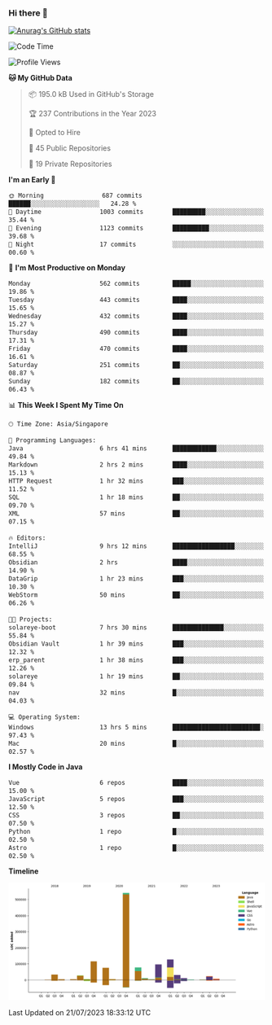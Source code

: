 ### Hi there 👋

[![Anurag's GitHub stats](https://github-readme-stats.vercel.app/api?username=xiumu2017&show_icons=true&theme=radical)](https://github.com/anuraghazra/github-readme-stats)

<!--
**xiumu2017/xiumu2017** is a ✨ _special_ ✨ repository because its `README.md` (this file) appears on your GitHub profile.

Here are some ideas to get you started:

- 🔭 I’m currently working on ...
- 🌱 I’m currently learning ...
- 👯 I’m looking to collaborate on ...
- 🤔 I’m looking for help with ...
- 💬 Ask me about ...
- 📫 How to reach me: ...
- 😄 Pronouns: ...
- ⚡ Fun fact: ...
-->

<!--START_SECTION:waka-->
![Code Time](http://img.shields.io/badge/Code%20Time-1%2C594%20hrs%2036%20mins-blue)

![Profile Views](http://img.shields.io/badge/Profile%20Views-0-blue)

**🐱 My GitHub Data** 

> 📦 195.0 kB Used in GitHub's Storage 
 > 
> 🏆 237 Contributions in the Year 2023
 > 
> 💼 Opted to Hire
 > 
> 📜 45 Public Repositories 
 > 
> 🔑 19 Private Repositories 
 > 
**I'm an Early 🐤** 

```text
🌞 Morning                687 commits         ██████░░░░░░░░░░░░░░░░░░░   24.28 % 
🌆 Daytime                1003 commits        █████████░░░░░░░░░░░░░░░░   35.44 % 
🌃 Evening                1123 commits        ██████████░░░░░░░░░░░░░░░   39.68 % 
🌙 Night                  17 commits          ░░░░░░░░░░░░░░░░░░░░░░░░░   00.60 % 
```
📅 **I'm Most Productive on Monday** 

```text
Monday                   562 commits         █████░░░░░░░░░░░░░░░░░░░░   19.86 % 
Tuesday                  443 commits         ████░░░░░░░░░░░░░░░░░░░░░   15.65 % 
Wednesday                432 commits         ████░░░░░░░░░░░░░░░░░░░░░   15.27 % 
Thursday                 490 commits         ████░░░░░░░░░░░░░░░░░░░░░   17.31 % 
Friday                   470 commits         ████░░░░░░░░░░░░░░░░░░░░░   16.61 % 
Saturday                 251 commits         ██░░░░░░░░░░░░░░░░░░░░░░░   08.87 % 
Sunday                   182 commits         ██░░░░░░░░░░░░░░░░░░░░░░░   06.43 % 
```


📊 **This Week I Spent My Time On** 

```text
🕑︎ Time Zone: Asia/Singapore

💬 Programming Languages: 
Java                     6 hrs 41 mins       ████████████░░░░░░░░░░░░░   49.84 % 
Markdown                 2 hrs 2 mins        ████░░░░░░░░░░░░░░░░░░░░░   15.13 % 
HTTP Request             1 hr 32 mins        ███░░░░░░░░░░░░░░░░░░░░░░   11.52 % 
SQL                      1 hr 18 mins        ██░░░░░░░░░░░░░░░░░░░░░░░   09.70 % 
XML                      57 mins             ██░░░░░░░░░░░░░░░░░░░░░░░   07.15 % 

🔥 Editors: 
IntelliJ                 9 hrs 12 mins       █████████████████░░░░░░░░   68.55 % 
Obsidian                 2 hrs               ████░░░░░░░░░░░░░░░░░░░░░   14.90 % 
DataGrip                 1 hr 23 mins        ███░░░░░░░░░░░░░░░░░░░░░░   10.30 % 
WebStorm                 50 mins             ██░░░░░░░░░░░░░░░░░░░░░░░   06.26 % 

🐱‍💻 Projects: 
solareye-boot            7 hrs 30 mins       ██████████████░░░░░░░░░░░   55.84 % 
Obsidian Vault           1 hr 39 mins        ███░░░░░░░░░░░░░░░░░░░░░░   12.32 % 
erp_parent               1 hr 38 mins        ███░░░░░░░░░░░░░░░░░░░░░░   12.26 % 
solareye                 1 hr 19 mins        ██░░░░░░░░░░░░░░░░░░░░░░░   09.84 % 
nav                      32 mins             █░░░░░░░░░░░░░░░░░░░░░░░░   04.03 % 

💻 Operating System: 
Windows                  13 hrs 5 mins       ████████████████████████░   97.43 % 
Mac                      20 mins             █░░░░░░░░░░░░░░░░░░░░░░░░   02.57 % 
```

**I Mostly Code in Java** 

```text
Vue                      6 repos             ████░░░░░░░░░░░░░░░░░░░░░   15.00 % 
JavaScript               5 repos             ███░░░░░░░░░░░░░░░░░░░░░░   12.50 % 
CSS                      3 repos             ██░░░░░░░░░░░░░░░░░░░░░░░   07.50 % 
Python                   1 repo              █░░░░░░░░░░░░░░░░░░░░░░░░   02.50 % 
Astro                    1 repo              █░░░░░░░░░░░░░░░░░░░░░░░░   02.50 % 
```



**Timeline**

![Lines of Code chart](https://raw.githubusercontent.com/xiumu2017/xiumu2017/main/assets/bar_graph.png)


 Last Updated on 21/07/2023 18:33:12 UTC
<!--END_SECTION:waka-->
